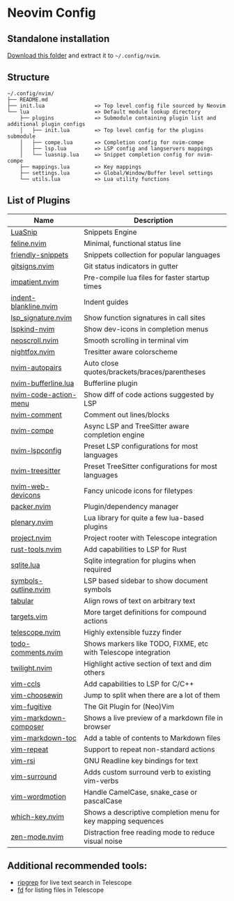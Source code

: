 # Neovim Config

## Standalone installation
[Download this folder](https://downgit.github.io/#/home?url=https://github.com/harshasrisri/dotRC/tree/main/dot/config/nvim) and extract it to `~/.config/nvim`.

## Structure
```
~/.config/nvim/
├── README.md
├── init.lua                => Top level config file sourced by Neovim
└── lua                     => Default module lookup directory
    ├── plugins             => Submodule containing plugin list and additional plugin configs
    │   ├── init.lua        => Top level config for the plugins submodule
    │   ├── compe.lua       => Completion config for nvim-compe
    │   ├── lsp.lua         => LSP config and langservers mappings
    │   └── luasnip.lua     => Snippet completion config for nvim-compe
    ├── mappings.lua        => Key mappings
    ├── settings.lua        => Global/Window/Buffer level settings
    └── utils.lua           => Lua utility functions
```

## List of Plugins
| Name                                                                             | Description                                                    |
|----------------------------------------------------------------------------------|----------------------------------------------------------------|
| [LuaSnip               ](https://github.com/L3MON4D3/LuaSnip                   ) | Snippets Engine                                                |
| [feline.nvim           ](https://github.com/famiu/feline.nvim                  ) | Minimal, functional status line                                |
| [friendly-snippets     ](https://github.com/rafamadriz/friendly-snippets       ) | Snippets collection for popular languages                      |
| [gitsigns.nvim         ](https://github.com/lewis6991/gitsigns.nvim            ) | Git status indicators in gutter                                |
| [impatient.nvim        ](https://github.com/lewis6991/impatient.nvim           ) | Pre-compile lua files for faster startup times                 |
| [indent-blankline.nvim ](https://github.com/lukas-reineke/indent-blankline.nvim) | Indent guides                                                  |
| [lsp_signature.nvim    ](https://github.com/ray-x/lsp_signature.nvim           ) | Show function signatures in call sites                         |
| [lspkind-nvim          ](https://github.com/onsails/lspkind-nvim               ) | Show dev-icons in completion menus                             |
| [neoscroll.nvim        ](https://github.com/karb94/neoscroll.nvim              ) | Smooth scrolling in terminal vim                               |
| [nightfox.nvim         ](https://github.com/EdenEast/nightfox.nvim             ) | Tresitter aware colorscheme                                    |
| [nvim-autopairs        ](https://github.com/windwp/nvim-autopairs              ) | Auto close quotes/brackets/braces/parentheses                  |
| [nvim-bufferline.lua   ](https://github.com/akinsho/nvim-bufferline.lua        ) | Bufferline plugin                                              |
| [nvim-code-action-menu ](https://github.com/weilbith/nvim-code-action-menu     ) | Show diff of code actions suggested by LSP                     |
| [nvim-comment          ](https://github.com/terrortylor/nvim-comment           ) | Comment out lines/blocks                                       |
| [nvim-compe            ](https://github.com/hrsh7th/nvim-compe                 ) | Async LSP and TreeSitter aware completion engine               |
| [nvim-lspconfig        ](https://github.com/neovim/nvim-lspconfig              ) | Preset LSP configurations for most languages                   |
| [nvim-treesitter       ](https://github.com/nvim-treesitter/nvim-treesitter    ) | Preset TreeSitter configurations for most languages            |
| [nvim-web-devicons     ](https://github.com/kyazdani42/nvim-web-devicons       ) | Fancy unicode icons for filetypes                              |
| [packer.nvim           ](https://github.com/wbthomason/packer.nvim             ) | Plugin/dependency manager                                      |
| [plenary.nvim          ](https://github.com/nvim-lua/plenary.nvim              ) | Lua library for quite a few lua-based plugins                  |
| [project.nvim          ](https://github.com/ahmedkhalf/project.nvim            ) | Project rooter with Telescope integration                      |
| [rust-tools.nvim       ](https://github.com/simrat39/rust-tools.nvim           ) | Add capabilities to LSP for Rust                               |
| [sqlite.lua            ](https://github.com/tami5/sqlite.lua                   ) | Sqlite integration for plugins when required                   |
| [symbols-outline.nvim  ](https://github.com/simrat39/symbols-outline.nvim      ) | LSP based sidebar to show document symbols                     |
| [tabular               ](https://github.com/godlygeek/tabular                  ) | Align rows of text on arbitrary text                           |
| [targets.vim           ](https://github.com/wellle/targets.vim                 ) | More target definitions for compound actions                   |
| [telescope.nvim        ](https://github.com/nvim-telescope/telescope.nvim      ) | Highly extensible fuzzy finder                                 |
| [todo-comments.nvim    ](https://github.com/folke/todo-comments.nvim           ) | Shows markers like TODO, FIXME, etc with Telescope integration |
| [twilight.nvim         ](https://github.com/folke/twilight.nvim                ) | Highlight active section of text and dim others                |
| [vim-ccls              ](https://github.com/m-pilia/vim-ccls                   ) | Add capabilities to LSP for C/C++                              |
| [vim-choosewin         ](https://github.com/t9md/vim-choosewin                 ) | Jump to split when there are a lot of them                     |
| [vim-fugitive          ](https://github.com/tpope/vim-fugitive                 ) | The Git Plugin for (Neo)Vim                                    |
| [vim-markdown-composer ](https://github.com/euclio/vim-markdown-composer       ) | Shows a live preview of a markdown file in browser             |
| [vim-markdown-toc      ](https://github.com/mzlogin/vim-markdown-toc           ) | Add a table of contents to Markdown files                      |
| [vim-repeat            ](https://github.com/tpope/vim-repeat                   ) | Support to repeat non-standard actions                         |
| [vim-rsi               ](https://github.com/tpope/vim-rsi                      ) | GNU Readline key bindings for text                             |
| [vim-surround          ](https://github.com/tpope/vim-surround                 ) | Adds custom surround verb to existing vim-verbs                |
| [vim-wordmotion        ](https://github.com/chaoren/vim-wordmotion             ) | Handle CamelCase, snake_case or pascalCase                     |
| [which-key.nvim        ](https://github.com/folke/which-key.nvim               ) | Shows a descriptive completion menu for key mapping sequences  |
| [zen-mode.nvim         ](https://github.com/folke/zen-mode.nvim                ) | Distraction free reading mode to reduce visual noise           |

## Additional recommended tools: 
- [ripgrep](https://github.com/BurntSushi/ripgrep) for live text search in Telescope
- [fd](https://github.com/sharkdp/fd) for listing files in Telescope

